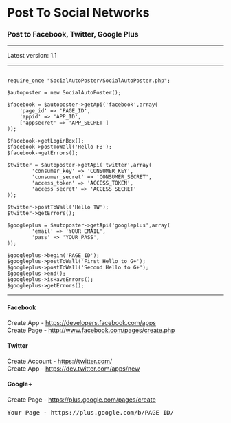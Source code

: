 # Post To Social Networks #

### Post to **Facebook, Twitter, Google Plus** ###

---


Latest version: 1.1


---


```

require_once "SocialAutoPoster/SocialAutoPoster.php";

$autoposter = new SocialAutoPoster();

$facebook = $autoposter->getApi('facebook',array(
    'page_id' => 'PAGE_ID',
    'appid' => 'APP_ID',
    ['appsecret' => 'APP_SECRET']
));

$facebook->getLoginBox();
$facebook->postToWall('Hello FB');
$facebook->getErrors();

$twitter = $autoposter->getApi('twitter',array(
        'consumer_key' => 'CONSUMER_KEY',
        'consumer_secret' => 'CONSUMER_SECRET',
        'access_token' => 'ACCESS_TOKEN',
        'access_secret' => 'ACCESS_SECRET'
));

$twitter->postToWall('Hello TW');
$twitter->getErrors();

$googleplus = $autoposter->getApi('googleplus',array(
        'email' => 'YOUR_EMAIL',
        'pass' => 'YOUR_PASS',
));

$googleplus->begin('PAGE_ID');
$googleplus->postToWall('First Hello to G+');
$googleplus->postToWall('Second Hello to G+');
$googleplus->end();
$googleplus->isHaveErrors();
$googleplus->getErrors();

```


---


#### Facebook ####
Create App - https://developers.facebook.com/apps
<br />
Create Page - http://www.facebook.com/pages/create.php

#### Twitter ####
Create Account - https://twitter.com/
<br />
Create App - https://dev.twitter.com/apps/new

#### Google+ ####
Create Page - https://plus.google.com/pages/create
<pre>Your Page - https://plus.google.com/b/PAGE_ID/</pre>